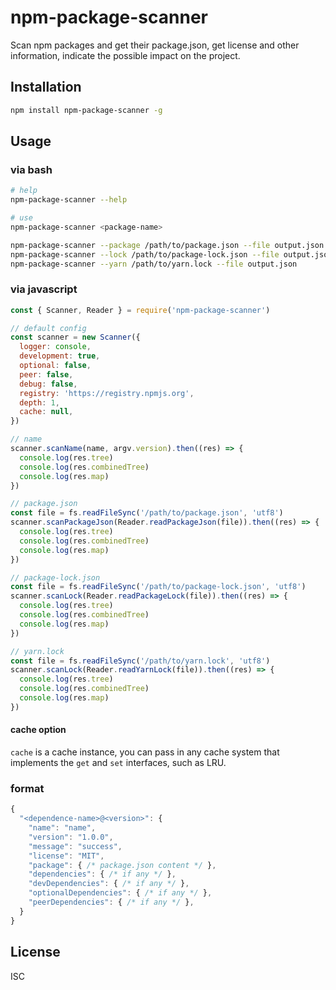 # npm-package-scanner

Scan npm packages and get their package.json, get license and other information, indicate the possible impact on the project.

## Installation

```bash
npm install npm-package-scanner -g
```

## Usage

### via bash

```bash
# help
npm-package-scanner --help

# use
npm-package-scanner <package-name>

npm-package-scanner --package /path/to/package.json --file output.json
npm-package-scanner --lock /path/to/package-lock.json --file output.json
npm-package-scanner --yarn /path/to/yarn.lock --file output.json
```

### via javascript

```javascript
const { Scanner, Reader } = require('npm-package-scanner')

// default config
const scanner = new Scanner({
  logger: console,
  development: true,
  optional: false,
  peer: false,
  debug: false,
  registry: 'https://registry.npmjs.org',
  depth: 1,
  cache: null,
})

// name
scanner.scanName(name, argv.version).then((res) => {
  console.log(res.tree)
  console.log(res.combinedTree)
  console.log(res.map)
})

// package.json
const file = fs.readFileSync('/path/to/package.json', 'utf8')
scanner.scanPackageJson(Reader.readPackageJson(file)).then((res) => {
  console.log(res.tree)
  console.log(res.combinedTree)
  console.log(res.map)
})

// package-lock.json
const file = fs.readFileSync('/path/to/package-lock.json', 'utf8')
scanner.scanLock(Reader.readPackageLock(file)).then((res) => {
  console.log(res.tree)
  console.log(res.combinedTree)
  console.log(res.map)
})

// yarn.lock
const file = fs.readFileSync('/path/to/yarn.lock', 'utf8')
scanner.scanLock(Reader.readYarnLock(file)).then((res) => {
  console.log(res.tree)
  console.log(res.combinedTree)
  console.log(res.map)
})
```

#### cache option

`cache` is a cache instance, you can pass in any cache system that implements the `get` and `set` interfaces, such as LRU.

### format

```js
{
  "<dependence-name>@<version>": {
    "name": "name",
    "version": "1.0.0",
    "message": "success",
    "license": "MIT",
    "package": { /* package.json content */ },
    "dependencies": { /* if any */ },
    "devDependencies": { /* if any */ },
    "optionalDependencies": { /* if any */ },
    "peerDependencies": { /* if any */ },
  }
}
```

## License

ISC
